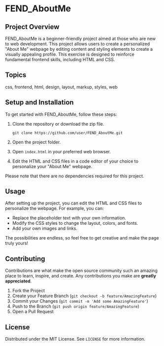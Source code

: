 # FEND_AboutMe

## Project Overview

FEND_AboutMe is a beginner-friendly project aimed at those who are new to web development. This project allows users to create a personalized "About Me" webpage by editing content and styling elements to create a visually appealing profile. This exercise is designed to reinforce fundamental frontend skills, including HTML and CSS.

## Topics
css, frontend, html, design, layout, markup, styles, web

## Setup and Installation

To get started with FEND_AboutMe, follow these steps:

1. Clone the repository or download the zip file.
   ```
   git clone https://github.com/user/FEND_AboutMe.git
   ```

2. Open the project folder.

3. Open `index.html` in your preferred web browser.

4. Edit the HTML and CSS files in a code editor of your choice to personalize your "About Me" webpage.

Please note that there are no dependencies required for this project.

## Usage

After setting up the project, you can edit the HTML and CSS files to personalize the webpage. For example, you can:

- Replace the placeholder text with your own information.
- Modify the CSS styles to change the layout, colors, and fonts.
- Add your own images and links.

The possibilities are endless, so feel free to get creative and make the page truly yours!

## Contributing

Contributions are what make the open source community such an amazing place to learn, inspire, and create. Any contributions you make are **greatly appreciated**.

1. Fork the Project
2. Create your Feature Branch (`git checkout -b feature/AmazingFeature`)
3. Commit your Changes (`git commit -m 'Add some AmazingFeature'`)
4. Push to the Branch (`git push origin feature/AmazingFeature`)
5. Open a Pull Request

## License

Distributed under the MIT License. See `LICENSE` for more information.